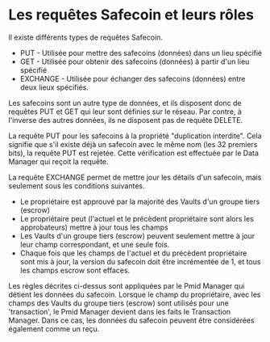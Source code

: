 # Les requêtes Safecoin et leurs rôles

Il existe différents types de requêtes Safecoin.
* PUT - Utilisée pour mettre des safecoins (données) dans un lieu spécifié
* GET - Utilisée pour obtenir des safecoins (données) à partir d'un lieu spécifié
* EXCHANGE - Utilisée pour échanger des safecoins (données) entre deux lieux spécifiés.

Les safecoins sont un autre type de données, et ils disposent donc de requêtes PUT et GET qui leur sont définies sur le réseau. Par contre, à l'inverse des autres données, ils ne disposent pas de requête DELETE. 

La requête PUT pour les safecoins à la propriété "duplication interdite". Cela signifie que s'il existe déjà un safecoin avec le même nom (les 32 premiers bits), la requête PUT est rejetée. Cette vérification est effectuée par le Data Manager qui reçoit la requête.

La requête EXCHANGE permet de mettre jour les détails d'un safecoin, mais seulement sous les conditions suivantes.

* Le propriétaire est approuvé par la majorité des Vaults d'un groupe tiers (escrow)
* Le propriétaire peut (l'actuel et le précèdent propriétaire sont alors les approbateurs) mettre à jour tous les champs
* Les Vaults d'un groupe tiers (escrow) peuvent seulement mettre à jour leur champ correspondant, et une seule fois.
* Chaque fois que les champs de l'actuel et du précèdent propriétaire sont mis à jour, la version du safecoin doit être incrémentée de 1, et tous les champs escrow sont effaces.

Les règles décrites ci-dessus sont appliquées par le Pmid Manager qui détient les données du safecoin. Lorsque le champ du propriétaire, avec les champs des Vaults du groupe tiers (escrow) sont utilisés pour une 'transaction', le Pmid Manager devient dans les faits le Transaction Manager. Dans ce cas, les données du safecoin peuvent être considérées également comme un reçu.
